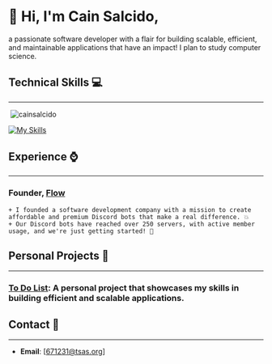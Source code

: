 

#  👋 Hi, I'm Cain Salcido, 
a passionate software developer with a flair for building scalable, efficient, and maintainable applications that have an impact! I plan to study computer science.

## Technical Skills 💻
--------------------




<p>&nbsp;<img align="center" src="https://github-readme-stats.vercel.app/api?username=cainsalcido&show_icons=true&theme=dark&locale=en" alt="cainsalcido" /></p>

[![My Skills](https://skillicons.dev/icons?i=js,ts,kotlin,nodejs,java,python,cpp,c#,tailwind)](https://skillicons.dev)


## Experience ⌚
--------------

### **Founder**, [Flow](https://github.com/flow-bots) 
	+ I founded a software development company with a mission to create affordable and premium Discord bots that make a real difference. 💥
	+ Our Discord bots have reached over 250 servers, with active member usage, and we're just getting started! 🚀

## Personal Projects 🔨
--------------------

### **[To Do List](https://github.com/cainsalcido/to-do)**: A personal project that showcases my skills in building efficient and scalable applications.

## Contact 📩
------------

* **Email**: [671231@tsas.org]

